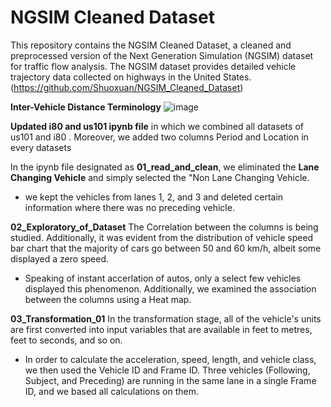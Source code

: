 # NGSIM Cleaned Dataset

This repository contains the NGSIM Cleaned Dataset, a cleaned and preprocessed version of the Next Generation Simulation (NGSIM) dataset for traffic flow analysis. The NGSIM dataset provides detailed vehicle trajectory data collected on highways in the United States. (https://github.com/Shuoxuan/NGSIM_Cleaned_Dataset)

**Inter-Vehicle Distance Terminology**
![image](https://github.com/Sumii2747/Capstone_SEM4/assets/128542601/ddbf16ba-17b1-4475-963b-0154bb1bc642)


**Updated i80 and us101 ipynb file** in which we combined all datasets of us101 and i80 . Moreover, we added two columns Period and Location in every datasets 

In the ipynb file designated as **01_read_and_clean**, we eliminated the **Lane Changing Vehicle** and simply selected the "Non Lane Changing Vehicle.
- we kept the vehicles from lanes 1, 2, and 3 and deleted certain information where there was no preceding vehicle. 

**02_Exploratory_of_Dataset** The Correlation between the columns is being studied. Additionally, it was evident from the distribution of vehicle speed bar chart that the majority of cars go between 50 and 60 km/h, albeit some displayed a zero speed. 
- Speaking of instant accerlation of autos, only a select few vehicles displayed this phenomenon. Additionally, we examined the association between the columns using a Heat map. 

**03_Transformation_01**  In the transformation stage, all of the vehicle's units are first converted into input variables that are available in feet to metres, feet to seconds, and so on. 
- In order to calculate the acceleration, speed, length, and vehicle class, we then used the Vehicle ID and Frame ID. Three vehicles (Following, Subject, and Preceding) are running in the same lane in a single Frame 
  ID, and we based all calculations on them. 
